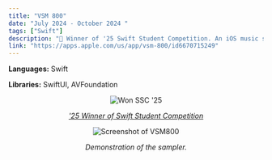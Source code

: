```yaml
---
title: "VSM 800"
date: "July 2024 - October 2024 "
tags: ["Swift"]
description: " Winner of '25 Swift Student Competition. An iOS music sampler for the iPad."
link: "https://apps.apple.com/us/app/vsm-800/id6670715249"
---
```


**Languages:** Swift

**Libraries:** SwiftUI, AVFoundation

<div style="text-align: center;">
    <img src="/images/ssc_winner.jpg" alt="Won SSC '25">
    <p><em><a href="https://www.wwdcscholars.com/s/C5FF7278-C2EC-489A-AEF9-52AE33F6FC7E/2025">'25 Winner of Swift Student Competition</a></em></p>
    <img src="/images/vsm800_3.webp" alt="Screenshot of VSM800">
    <p><em>Demonstration of the sampler.</em></p>

</div>

